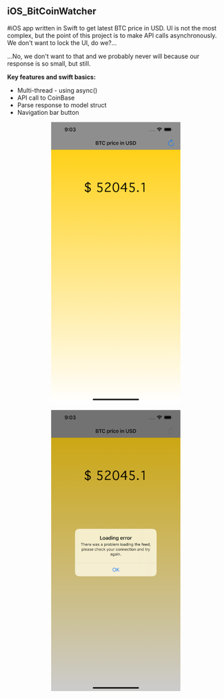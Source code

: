 ## iOS_BitCoinWatcher
#iOS app written in Swift to get latest BTC price in USD. UI is not the most complex, but the point of this project is to make API calls asynchronously. We don't want to lock the UI, do we?...

...No, we don't want to that and we probably never will because our response is so small, but still. 

**Key features and swift basics:**
* Multi-thread - using async()
* API call to CoinBase
* Parse response to model struct
* Navigation bar button

<p align="center">
<img src="https://github.com/sebastianoberg/iOS_BitCoinWatcher/blob/main/Screenshots/BitCoinPrice.png" width="300">
</p>
<p align="center">
<img src="https://github.com/sebastianoberg/iOS_BitCoinWatcher/blob/main/Screenshots/No%20internet%20connection.png" width="300">
</p>
